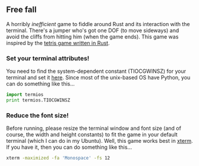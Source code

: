 ## Free fall

A horribly *inefficient* game to fiddle around Rust and its interaction with the terminal. There's a jumper who's got one DOF (to move sideways) and avoid the cliffs from hitting him (when the game ends). This game was inspired by the [tetris game written in Rust](https://www.reddit.com/r/rust/comments/1yr2uz/tetris_game_in_rust/).

### Set your terminal attributes!

You need to find the system-dependent constant (TIOCGWINSZ) for your terminal and set it [here](https://github.com/Wafflespeanut/free-fall/blob/master/src/helpers.rs#L6). Since most of the unix-based OS have Python, you can do something like this...

``` python
import termios
print termios.TIOCGWINSZ
```

### Reduce the font size!

Before running, please resize the terminal window and font size (and of course, the width and height constants) to fit the game in your default terminal (which I can do in my Ubuntu). Well, this game works best in [xterm](https://en.wikipedia.org/wiki/Xterm). If you have it, then you can do something like this...

``` bash
xterm -maximized -fa 'Monospace' -fs 12
```
